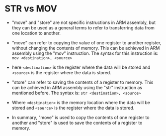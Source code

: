 # STR vs MOV
- "move" and "store" are not specific instructions in ARM assembly, but they can be used as a general terms to refer to transferring data from one location to another.

- "move" can refer to copying the value of one register to another register, without changing the contents of memory. This can be achieved in ARM assembly using the "mov" instruction. The syntax for this instruction is:
```mov <destination>, <source>```
- here ```<destination>``` is the register where the data will be stored and ```<source>``` is the register where the data is stored.

- "store" can refer to saving the contents of a register to memory. This can be achieved in ARM assembly using the "str" instruction as mentioned before. The syntax is:
```str <destination>, <source>```
- Where ```<destination>``` is the memory location where the data will be stored and ```<source>``` is the register where the data is stored.

- In summary, "move" is used to copy the contents of one register to another and "store" is used to save the contents of a register to memory.